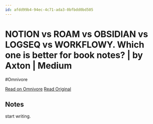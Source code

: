 ```yaml
---
id: afdd99b4-94ec-4c71-ada3-0bfbdd0bd505
---
```


# NOTION vs ROAM vs OBSIDIAN vs LOGSEQ vs WORKFLOWY. Which one is better for book notes? | by Axton | Medium
#Omnivore

[Read on Omnivore](https://omnivore.app/me/notion-vs-roam-vs-obsidian-vs-logseq-vs-workflowy-which-one-is-b-19155f125ee)
[Read Original](https://axtonliu.medium.com/notion-vs-roam-vs-obsidian-vs-logseq-vs-workflowy-which-one-is-better-for-book-note-ab042cdc52b5)

## Notes

start writing.

